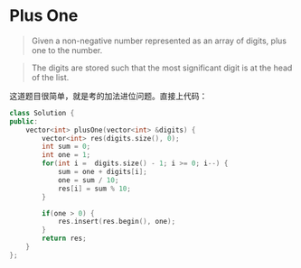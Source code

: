 # Plus One

> Given a non-negative number represented as an array of digits, plus one to the number.

> The digits are stored such that the most significant digit is at the head of the list.

这道题目很简单，就是考的加法进位问题。直接上代码：

```c++
class Solution {
public:
    vector<int> plusOne(vector<int> &digits) {
        vector<int> res(digits.size(), 0);
        int sum = 0;
        int one = 1;
        for(int i =  digits.size() - 1; i >= 0; i--) {
            sum = one + digits[i];
            one = sum / 10;
            res[i] = sum % 10;
        }

        if(one > 0) {
            res.insert(res.begin(), one);
        }
        return res;
    }
};
```

